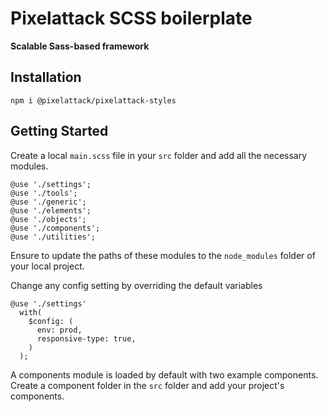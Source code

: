# Pixelattack SCSS boilerplate

**Scalable Sass-based framework**

## Installation

```
npm i @pixelattack/pixelattack-styles
```

## Getting Started

Create a local `main.scss` file in your `src` folder and add all the necessary modules.

```
@use './settings';
@use './tools';
@use './generic';
@use './elements';
@use './objects';
@use './components';
@use './utilities';
```

Ensure to update the paths of these modules to the `node_modules` folder of your local project.

Change any config setting by overriding the default variables

```
@use './settings'
  with(
    $config: (
      env: prod,
      responsive-type: true,
    )
  );
```

A components module is loaded by default with two example components. Create a component folder in the `src` folder and add your project's components.
